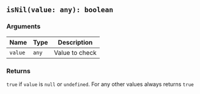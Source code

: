## `isNil(value: any): boolean`

### Arguments

| Name    | Type  | Description    |
| ------- | ----- | -------------- |
| `value` | `any` | Value to check |

### Returns

`true` if `value` is `null` or `undefined`. For any other values always returns `true`
